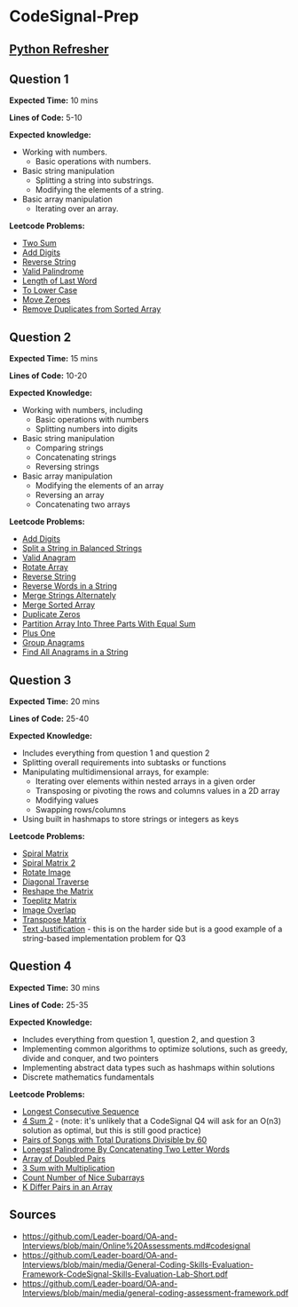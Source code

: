 # CodeSignal-Prep

## [Python Refresher](https://www.youtube.com/watch?v=0K_eZGS5NsU)

## Question 1

**Expected Time:** 10 mins

**Lines of Code:** 5-10

**Expected knowledge:**

* Working with numbers.
  + Basic operations with numbers.
* Basic string manipulation
  + Splitting a string into substrings.
  + Modifying the elements of a string.
* Basic array manipulation
  + Iterating over an array.

**Leetcode Problems:**
* [Two Sum](https://leetcode.com/problems/two-sum/description/)
* [Add Digits](https://leetcode.com/problems/add-digits/description/)
* [Reverse String](https://leetcode.com/problems/reverse-string/)
* [Valid Palindrome](https://leetcode.com/problems/valid-palindrome/description/)
* [Length of Last Word](https://leetcode.com/problems/length-of-last-word/description/)
* [To Lower Case](https://leetcode.com/problems/to-lower-case/description/)
* [Move Zeroes](https://leetcode.com/problems/move-zeroes/description/)
* [Remove Duplicates from Sorted Array](https://leetcode.com/problems/remove-duplicates-from-sorted-array/description/)

## Question 2

**Expected Time:** 15 mins

**Lines of Code:** 10-20 

**Expected Knowledge:**
* Working with numbers, including
  + Basic operations with numbers
  + Splitting numbers into digits
* Basic string manipulation
  + Comparing strings
  + Concatenating strings
  + Reversing strings
* Basic array manipulation
  + Modifying the elements of an array
  + Reversing an array
  + Concatenating two arrays

**Leetcode Problems:**
* [Add Digits](https://leetcode.com/problems/add-digits/description/)
* [Split a String in Balanced Strings](https://leetcode.com/problems/split-a-string-in-balanced-strings/description/)
* [Valid Anagram](https://leetcode.com/problems/valid-anagram/description/)
* [Rotate Array](https://leetcode.com/problems/rotate-array/description/)
* [Reverse String](https://leetcode.com/problems/reverse-string/)
* [Reverse Words in a String](https://leetcode.com/problems/reverse-words-in-a-string/description/)
* [Merge Strings Alternately](https://leetcode.com/problems/merge-strings-alternately/description/)
* [Merge Sorted Array](https://leetcode.com/problems/merge-sorted-array/description/)
* [Duplicate Zeros](https://leetcode.com/problems/duplicate-zeros/description/)
* [Partition Array Into Three Parts With Equal Sum](https://leetcode.com/problems/partition-array-into-three-parts-with-equal-sum/description/)
* [Plus One](https://leetcode.com/problems/plus-one/description/)
* [Group Anagrams](https://leetcode.com/problems/group-anagrams/description/)
* [Find All Anagrams in a String](https://leetcode.com/problems/find-all-anagrams-in-a-string/description/)


## Question 3

**Expected Time:**  20 mins

**Lines of Code:** 25-40

**Expected Knowledge:**
* Includes everything from question 1 and question 2
* Splitting overall requirements into subtasks or functions
* Manipulating multidimensional arrays, for example:
  + Iterating over elements within nested arrays in a given order
  + Transposing or pivoting the rows and columns values in a 2D array
  + Modifying values
  + Swapping rows/columns
* Using built in hashmaps to store strings or integers as keys

**Leetcode Problems:**
* [Spiral Matrix](https://leetcode.com/problems/spiral-matrix/)
* [Spiral Matrix 2](https://leetcode.com/problems/spiral-matrix-ii/description/)
* [Rotate Image](https://leetcode.com/problems/rotate-image/)
* [Diagonal Traverse](https://leetcode.com/problems/diagonal-traverse/)
* [Reshape the Matrix](https://leetcode.com/problems/reshape-the-matrix/)
* [Toeplitz Matrix](https://leetcode.com/problems/toeplitz-matrix/)
* [Image Overlap](https://leetcode.com/problems/image-overlap/)
* [Transpose Matrix](https://leetcode.com/problems/transpose-matrix/) 
* [Text Justification](https://leetcode.com/problems/text-justification) - this is on the harder side but is a good example of a string-based implementation problem for Q3


## Question 4

**Expected Time:** 30 mins

**Lines of Code:** 25-35

**Expected Knowledge:**
* Includes everything from question 1, question 2, and question 3
* Implementing common algorithms to optimize solutions, such as greedy, divide and conquer, and two pointers
* Implementing abstract data types such as hashmaps within solutions
* Discrete mathematics fundamentals

**Leetcode Problems:**
* [Longest Consecutive Sequence](https://leetcode.com/problems/longest-consecutive-sequence/)
* [4 Sum 2](https://leetcode.com/problems/4sum-ii/) -  (note: it's unlikely that a CodeSignal Q4 will ask for an O(n3) solution as optimal, but this is still good practice)
* [Pairs of Songs with Total Durations Divisible by 60](https://leetcode.com/problems/pairs-of-songs-with-total-durations-divisible-by-60/)
* [Lonegst Palindrome By Concatenating Two Letter Words](https://leetcode.com/problems/longest-palindrome-by-concatenating-two-letter-words/)
* [Array of Doubled Pairs](https://leetcode.com/problems/array-of-doubled-pairs/)
* [3 Sum with Multiplication](https://leetcode.com/problems/3sum-with-multiplicity/)
* [Count Number of Nice Subarrays](https://leetcode.com/problems/count-number-of-nice-subarrays/)
* [K Differ Pairs in an Array](https://leetcode.com/problems/k-diff-pairs-in-an-array/)


## Sources
* https://github.com/Leader-board/OA-and-Interviews/blob/main/Online%20Assessments.md#codesignal
* https://github.com/Leader-board/OA-and-Interviews/blob/main/media/General-Coding-Skills-Evaluation-Framework-CodeSignal-Skills-Evaluation-Lab-Short.pdf
* https://github.com/Leader-board/OA-and-Interviews/blob/main/media/general-coding-assessment-framework.pdf




